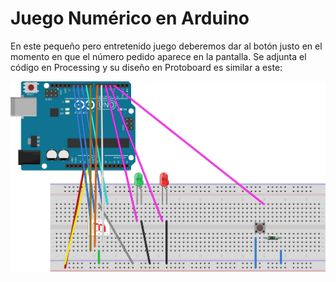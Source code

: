 Juego Numérico en Arduino
=========================

En este pequeño pero entretenido juego deberemos dar al botón justo en el momento en que el número pedido aparece en la pantalla. Se adjunta el código en Processing y su diseño en Protoboard es similar a este:

![Diseño de prototipo](https://raw.githubusercontent.com/AdrianArroyoCalle/arduino/master/juego-numerico/protoboard.svg)
